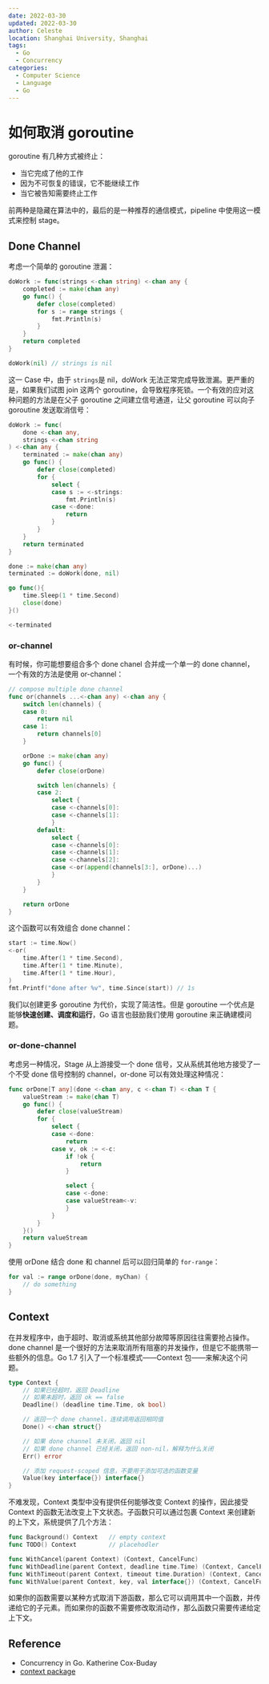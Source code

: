 ```yaml
---
date: 2022-03-30
updated: 2022-03-30
author: Celeste
location: Shanghai University, Shanghai
tags:
  - Go
  - Concurrency
categories:
  - Computer Science
  - Language
  - Go
---
```


# 如何取消 goroutine

goroutine 有几种方式被终止：

- 当它完成了他的工作
- 因为不可恢复的错误，它不能继续工作
- 当它被告知需要终止工作

前两种是隐藏在算法中的，最后的是一种推荐的通信模式，pipeline 中使用这一模式来控制 stage。

## Done Channel

考虑一个简单的 goroutine 泄漏：

```go
doWork := func(strings <-chan string) <-chan any {
    completed := make(chan any)
    go func() {
        defer close(completed)
        for s := range strings {
            fmt.Println(s)
        }
    }
    return completed
}

doWork(nil) // strings is nil
```

这一 Case 中，由于 `strings`是 nil，doWork 无法正常完成导致泄漏。更严重的是，如果我们试图 join 这两个 goroutine，会导致程序死锁。一个有效的应对这种问题的方法是在父子 goroutine 之间建立信号通道，让父 goroutine 可以向子 goroutine 发送取消信号：

```go
doWork := func(
    done <-chan any,
    strings <-chan string
) <-chan any {
    terminated := make(chan any)
    go func() {
        defer close(completed)
        for {
            select {
            case s := <-strings:
                fmt.Println(s)
            case <-done:
                return
            }
        }
    }
    return terminated
}

done := make(chan any)
terminated := doWork(done, nil)

go func(){
    time.Sleep(1 * time.Second)
    close(done)
}()

<-terminated
```

### or-channel

有时候，你可能想要组合多个 done chanel 合并成一个单一的 done channel，一个有效的方法是使用 or-channel：

```go
// compose multiple done channel
func or(channels ...<-chan any) <-chan any {
    switch len(channels) {
    case 0:
        return nil
    case 1:
        return channels[0]
    }

    orDone := make(chan any)
    go func() {
        defer close(orDone)

        switch len(channels) {
        case 2:
            select {
            case <-channels[0]:
            case <-channels[1]:
            }
        default:
            select {
            case <-channels[0]:
            case <-channels[1]:
            case <-channels[2]:
            case <-or(append(channels[3:], orDone)...)
            }
        }
    }

    return orDone
}
```

这个函数可以有效组合 done channel：

```go
start := time.Now()
<-or(
    time.After(1 * time.Second),
    time.After(1 * time.Minute),
    time.After(1 * time.Hour),
)
fmt.Printf("done after %v", time.Since(start)) // 1s
```

我们以创建更多 goroutine 为代价，实现了简洁性。但是 goroutine 一个优点是能够**快速创建、调度和运行**，Go 语言也鼓励我们使用 goroutine 来正确建模问题。

### or-done-channel

考虑另一种情况，Stage 从上游接受一个 done 信号，又从系统其他地方接受了一个不受 done 信号控制的 channel，or-done 可以有效处理这种情况：

```go
func orDone[T any](done <-chan any, c <-chan T) <-chan T {
    valueStream := make(chan T)
    go func() {
        defer close(valueStream)
        for {
            select {
            case <-done:
                return
            case v, ok := <-c:
                if !ok {
                    return
                }

                select {
                case <-done:
                case valueStream<-v:
                }
            }
        }
    }()
    return valueStream
}
```

使用 orDone 结合 done 和 channel 后可以回归简单的 `for-range`：

```go
for val := range orDone(done, myChan) {
    // do something
}
```

## Context

在并发程序中，由于超时、取消或系统其他部分故障等原因往往需要抢占操作。done channel 是一个很好的方法来取消所有阻塞的并发操作，但是它不能携带一些额外的信息。Go 1.7 引入了一个标准模式——Context 包——来解决这个问题。

```go
type Context {
    // 如果已经超时，返回 Deadline
    // 如果未超时，返回 ok == false
    Deadline() (deadline time.Time, ok bool)

    // 返回一个 done channel，连续调用返回相同值
    Done() <-chan struct{}

    // 如果 done channel 未关闭，返回 nil
    // 如果 done channel 已经关闭，返回 non-nil，解释为什么关闭
    Err() error

    // 添加 request-scoped 信息，不要用于添加可选的函数变量
    Value(key interface{}) interface{}
}
```

不难发现，Context 类型中没有提供任何能够改变 Context 的操作，因此接受 Context 的函数无法改变上下文状态。子函数只可以通过包裹 Context 来创建新的上下文，系统提供了几个方法：

```go
func Background() Context   // empty context
func TODO() Context         // placehodler

func WithCancel(parent Context) (Context, CancelFunc)
func WithDeadline(parent Context, deadline time.Time) (Context, CancelFunc)
func WithTimeout(parent Context, timeout time.Duration) (Context, CancelFunc)
func WithValue(parent Context, key, val interface{}) (Context, CancelFunc)
```

如果你的函数需要以某种方式取消下游函数，那么它可以调用其中一个函数，并传递给它的子元素。而如果你的函数不需要修改取消动作，那么函数只需要传递给定上下文。

## Reference

- Concurrency in Go. Katherine Cox-Buday
- [context package](https://pkg.go.dev/context#Context)
